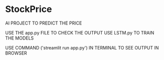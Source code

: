 # StockPrice
AI PROJECT TO PREDICT THE PRICE

USE THE app.py FILE TO CHECK THE OUTPUT
USE LSTM.py TO TRAIN THE MODELS

USE COMMAND ('streamlit run app.py') IN TERMINAL TO SEE OUTPUT IN BROWSER
